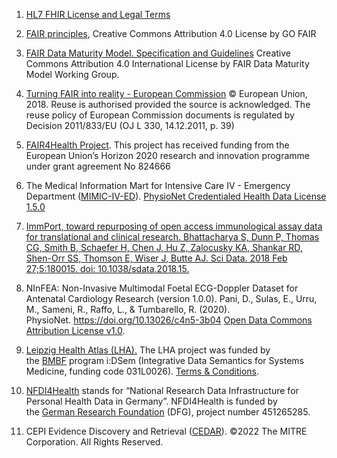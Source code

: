 1.  [HL7 FHIR License and Legal Terms](http://hl7.org/fhir/license.html)

2.  [FAIR principles](https://www.go-fair.org/fair-principles), Creative
    Commons Attribution 4.0 License by GO FAIR

3.  [FAIR Data Maturity Model. Specification and
    Guidelines](https://doi.org/10.15497/rda00050) Creative Commons
    Attribution 4.0 International License by FAIR Data Maturity Model
    Working Group.

4.  [Turning FAIR into reality - European
    Commission](https://ec.europa.eu/info/sites/default/files/turning_fair_into_reality_1.pdf)
    © European Union, 2018. Reuse is authorised provided the source is
    acknowledged. The reuse policy of European Commission documents is
    regulated by Decision 2011/833/EU (OJ L 330, 14.12.2011, p. 39)

5.  [FAIR4Health Project](https://www.fair4health.eu/). This project has
    received funding from the European Union’s Horizon 2020 research and
    innovation programme under grant agreement No 824666

6.  The Medical Information Mart for Intensive Care IV - Emergency
    Department
    ([MIMIC-IV-ED](https://physionet.org/content/mimic-iv-ed/1.0/)).
    [PhysioNet Credentialed Health Data
    License 1.5.0](https://physionet.org/content/mimic-iv-ed/view-license/1.0/)

7.  [ImmPort, toward repurposing of open access immunological assay data
    for translational and clinical research. Bhattacharya S, Dunn P,
    Thomas CG, Smith B, Schaefer H, Chen J, Hu Z, Zalocusky KA, Shankar
    RD, Shen-Orr SS, Thomson E, Wiser J, Butte AJ. Sci Data. 2018
    Feb 27;5:180015.
    doi: 10.1038/sdata.2018.15.](https://www.ncbi.nlm.nih.gov/pubmed/29485622)

8.  NInFEA: Non-Invasive Multimodal Foetal ECG-Doppler Dataset for
    Antenatal Cardiology Research (version 1.0.0). Pani, D., Sulas, E.,
    Urru, M., Sameni, R., Raffo, L., & Tumbarello, R. (2020).
    PhysioNet. <https://doi.org/10.13026/c4n5-3b04> [Open Data Commons
    Attribution License
    v1.0](https://physionet.org/content/ninfea/view-license/1.0.0/).

9.  [Leipzig Health Atlas (LHA).](https://www.health-atlas.de) The LHA
    project was funded by
    the [BMBF](https://www.bmbf.de/bmbf/en/) program i:DSem
    (Integrative Data Semantics for Systems Medicine, funding code
    031L0026). [Terms &
    Conditions](https://www.health-atlas.de/home/terms).

10. [NFDI4Health](https://www.nfdi4health.de/en/) stands for “National
    Research Data Infrastructure for Personal Health Data in Germany”.
    NFDI4Health is funded by the [German Research
    Foundation](https://www.dfg.de/en/) (DFG), project number 451265285.

11. CEPI Evidence Discovery and Retrieval
    ([CEDAR](https://digital.ahrq.gov/ahrq-funded-projects/cepi-evidence-discovery-and-retrieval-cedar-project)).
    ©2022 The MITRE Corporation. All Rights Reserved.
